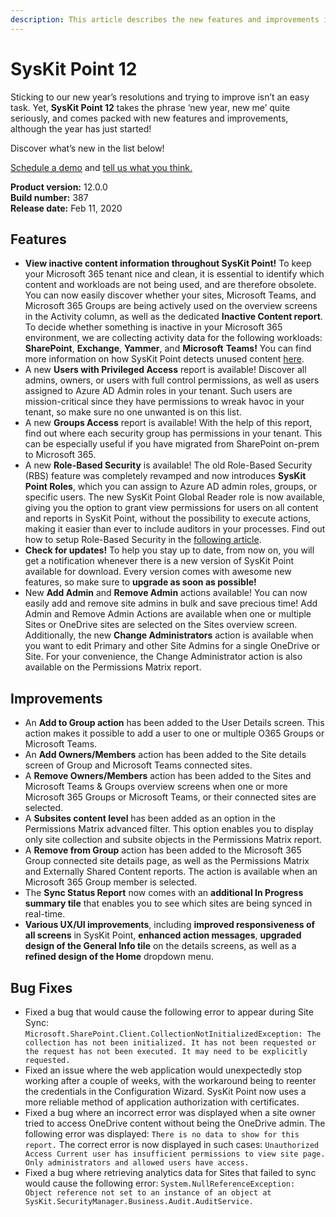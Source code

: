```yaml
---
description: This article describes the new features and improvements in SysKit Point version 12.
---
```


# SysKit Point 12

Sticking to our new year’s resolutions and trying to improve isn’t an easy task. Yet, **SysKit Point 12** takes the phrase ‘new year, new me’ quite seriously, and comes packed with new features and improvements, although the year has just started!

Discover what’s new in the list below!

[Schedule a demo](https://www.syskit.com/products/point/request-a-demo/) and [tell us what you think.](https://www.syskit.com/company/contact-us/)

**Product version:** 12.0.0  
**Build number:** 387  
**Release date:** Feb 11, 2020

## Features

* **View inactive content information throughout SysKit Point!** To keep your Microsoft 365 tenant nice and clean, it is essential to identify which content and workloads are not being used, and are therefore obsolete. You can now easily discover whether your sites, Microsoft Teams, and Microsoft 365 Groups are being actively used on the overview screens in the Activity column, as well as the dedicated **Inactive Content report**. To decide whether something is inactive in your Microsoft 365 environment, we are collecting activity data for the following workloads: **SharePoint**, **Exchange**, **Yammer**, and **Microsoft** **Teams!** You can find more information on how SysKit Point detects unused content [here](../common-tasks/inactive-content.md).
* A new **Users with Privileged Access** report is available! Discover all admins, owners, or users with full control permissions, as well as users assigned to Azure AD Admin roles in your tenant. Such users are mission-critical since they have permissions to wreak havoc in your tenant, so make sure no one unwanted is on this list.
* A new **Groups Access** report is available! With the help of this report, find out where each security group has permissions in your tenant. This can be especially useful if you have migrated from SharePoint on-prem to Microsoft 365.
* A new **Role-Based Security** is available! The old Role-Based Security \(RBS\) feature was completely revamped and now introduces **SysKit Point Roles**, which you can assign to Azure AD admin roles, groups, or specific users. The new SysKit Point Global Reader role is now available, giving you the option to grant view permissions for users on all content and reports in SysKit Point, without the possibility to execute actions, making it easier than ever to include auditors in your processes. Find out how to setup Role-Based Security in the [following article](../installation-and-configuration/enable-role-based-access.md).
* **Check for updates!** To help you stay up to date, from now on, you will get a notification whenever there is a new version of SysKit Point available for download. Every version comes with awesome new features, so make sure to **upgrade as soon as possible!**
* New **Add Admin** and **Remove Admin** actions available! You can now easily add and remove site admins in bulk and save precious time! Add Admin and Remove Admin Actions are available when one or multiple Sites or OneDrive sites are selected on the Sites overview screen. Additionally, the new **Change Administrators** action is available when you want to edit Primary and other Site Admins for a single OneDrive or Site. For your convenience, the Change Administrator action is also available on the Permissions Matrix report.

## Improvements

* An **Add to Group action** has been added to the User Details screen. This action makes it possible to add a user to one or multiple O365 Groups or Microsoft Teams.
* An **Add Owners/Members** action has been added to the Site details screen of Group and Microsoft Teams connected sites.
* A **Remove Owners/Members** action has been added to the Sites and Microsoft Teams & Groups overview screens when one or more Microsoft 365 Groups or Microsoft Teams, or their connected sites are selected.
* A **Subsites content level** has been added as an option in the Permissions Matrix advanced filter. This option enables you to display only site collection and subsite objects in the Permissions Matrix report.
* A **Remove from Group** action has been added to the Microsoft 365 Group connected site details page, as well as the Permissions Matrix and Externally Shared Content reports. The action is available when an Microsoft 365 Group member is selected.
* The **Sync Status Report** now comes with an **additional In Progress summary tile** that enables you to see which sites are being synced in real-time.
* **Various UX/UI improvements**, including **improved responsiveness of all screens** in SysKit Point, **enhanced action messages**, **upgraded design of the General Info tile** on the details screens, as well as a **refined design of the Home** dropdown menu.

## Bug Fixes

* Fixed a bug that would cause the following error to appear during Site Sync: `Microsoft.SharePoint.Client.CollectionNotInitializedException: The collection has not been initialized. It has not been requested or the request has not been executed. It may need to be explicitly requested.`
* Fixed an issue where the web application would unexpectedly stop working after a couple of weeks, with the workaround being to reenter the credentials in the Configuration Wizard. SysKit Point now uses a more reliable method of application authorization with certificates.
* Fixed a bug where an incorrect error was displayed when a site owner tried to access OneDrive content without being the OneDrive admin. The following error was displayed: `There is no data to show for this report.` The correct error is now displayed in such cases: `Unauthorized Access Current user has insufficient permissions to view site page. Only administrators and allowed users have access.`
* Fixed a bug where retrieving analytics data for Sites that failed to sync would cause the following error: `System.NullReferenceException: Object reference not set to an instance of an object at SysKit.SecurityManager.Business.Audit.AuditService.`

